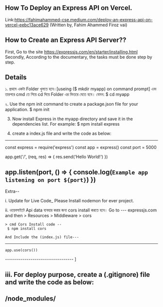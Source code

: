 ## How To Deploy an Express API on Vercel.
Link:https://fahimahammed-cse.medium.com/deploy-an-express-api-on-vercel-eebc13ace629 (Written by, Fahim Ahammed Firoz vai)

## How to Create an Express API Server??
First, Go to the site https://expressjs.com/en/starter/installing.html
Secondly, According to the documentary, the tasks must be done step by step.
## Details
১. প্রথমে একটা Folder খুলতে হবে।[useing ($ mkdir myapp) on command prompt]
এবং তারপরে cmd তে গিয়ে cd দিয়ে Folder এর ভিতরে যেতে হবে। যেমন: $ cd myapp

২. Use the npm init command to create a package.json file for your application. 
$ npm init

3. Now install Express in the myapp directory and save it in the dependencies list. For example:
$ npm install express

4. create a index.js file and write the code as below:

-----------------------------------------------------
const express = require('express')
const app = express()
const port = 5000

app.get('/', (req, res) => {
  res.send('Hello World!')
})

app.listen(port, () => {
  console.log(`Example app listening on port ${port}`)
})
-----------------------------------------------------
                                                        
Extra--

i. Update for Live Code_ Please Install nodemon for ever project.

ii. ওয়েবসাইটে Api data ব্যবহার করার জন্য cors install  করতে হবে।
    Go to --- expressjs.com and then > Resources > Middleware > cors

    > cmd Cors Install code --
     $ npm install cors

    And Include the (index.js) file---
------------------------------------
    app.use(cors())
 -----------------------------------                  ]

iii. For deploy purpose, create a (.gitignore) file and write the code as below:
---------------
/node_modules/
----------------  

